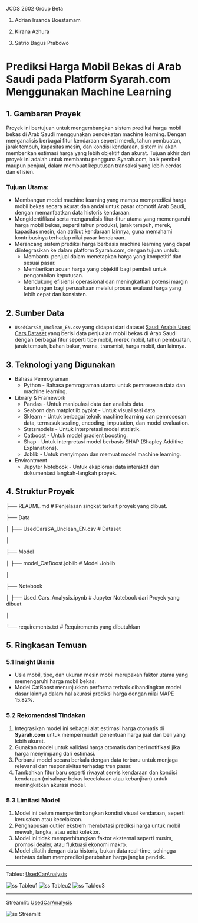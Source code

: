 JCDS 2602 Group Beta

1. Adrian Irsanda Boestamam

2. Kirana Azhura

3. Satrio Bagus Prabowo

# **Prediksi Harga Mobil Bekas di Arab Saudi pada Platform Syarah.com Menggunakan Machine Learning**

## 1. Gambaran Proyek
Proyek ini bertujuan untuk mengembangkan sistem prediksi harga mobil bekas di Arab Saudi menggunakan pendekatan machine learning. Dengan menganalisis berbagai fitur kendaraan seperti merek, tahun pembuatan, jarak tempuh, kapasitas mesin, dan kondisi kendaraan, sistem ini akan memberikan estimasi harga yang lebih objektif dan akurat. Tujuan akhir dari proyek ini adalah untuk membantu pengguna Syarah.com, baik pembeli maupun penjual, dalam membuat keputusan transaksi yang lebih cerdas dan efisien.

### Tujuan Utama:
- Membangun model machine learning yang mampu memprediksi harga mobil bekas secara akurat dan andal untuk pasar otomotif Arab Saudi, dengan memanfaatkan data historis kendaraan.
- Mengidentifikasi serta menganalisis fitur-fitur utama yang memengaruhi harga mobil bekas, seperti tahun produksi, jarak tempuh, merek, kapasitas mesin, dan atribut kendaraan lainnya, guna memahami kontribusinya terhadap nilai pasar kendaraan.
- Merancang sistem prediksi harga berbasis machine learning yang dapat diintegrasikan ke dalam platform Syarah.com, dengan tujuan untuk:
    + Membantu penjual dalam menetapkan harga yang kompetitif dan sesuai pasar.
    + Memberikan acuan harga yang objektif bagi pembeli untuk pengambilan keputusan.
    + Mendukung efisiensi operasional dan meningkatkan potensi margin keuntungan bagi perusahaan melalui proses evaluasi harga yang lebih cepat dan konsisten.

## 2. Sumber Data
- `UsedCarsSA_Unclean_EN.csv` yang didapat dari dataset [Saudi Arabia Used Cars Dataset](https://www.kaggle.com/datasets/turkibintalib/saudi-arabia-used-cars-dataset) yang berisi data penjualan mobil bekas di Arab Saudi dengan berbagai fitur seperti tipe mobil, merek mobil, tahun pembuatan, jarak tempuh, bahan bakar, warna, transmisi, harga mobil, dan lainnya.

## 3. Teknologi yang Digunakan
- Bahasa Pemrograman
    + Python - Bahasa pemrograman utama untuk pemrosesan data dan machine learning.
- Library & Framework
    + Pandas - Untuk manipulasi data dan analisis data.
    + Seaborn dan matplotlib.pyplot - Untuk visualisasi data.
    + Sklearn - Untuk berbagai teknik machine learning dan pemrosesan data, termasuk scaling, encoding, imputation, dan model evaluation.
    + Statsmodels - Untuk interpretasi model statistik.
    + Catboost - Untuk model gradient boosting.
    + Shap - Untuk interpretasi model berbasis SHAP (Shapley Additive Explanations).
    + Joblib - Untuk menyimpan dan memuat model machine learning.
- Environtment
    + Jupyter Notebook - Untuk eksplorasi data interaktif dan dokumentasi langkah-langkah proyek.

## 4. Struktur Proyek
├── README.md # Penjelasan singkat terkait proyek yang dibuat.

├── Data

│ ├── UsedCarsSA_Unclean_EN.csv # Dataset

│

├── Model

│ ├── model_CatBoost.joblib # Model Joblib

│

├── Notebook

│ ├── Used_Cars_Analysis.ipynb # Jupyter Notebook dari Proyek yang dibuat

│

└── requirements.txt # Requirements yang dibutuhkan

## 5. Ringkasan Temuan
### 5.1 Insight Bisnis
- Usia mobil, tipe, dan ukuran mesin mobil merupakan faktor utama yang memengaruhi harga mobil bekas.
- Model CatBoost menunjukkan performa terbaik dibandingkan model dasar lainnya dalam hal akurasi prediksi harga dengan nilai MAPE 15.82%.


### 5.2 Rekomendasi Tindakan 

1. Integrasikan model ini sebagai alat estimasi harga otomatis di **Syarah.com** untuk mempermudah penentuan harga jual dan beli yang lebih akurat.
2. Gunakan model untuk validasi harga otomatis dan beri notifikasi jika harga menyimpang dari estimasi.
3. Perbarui model secara berkala dengan data terbaru untuk menjaga relevansi dan responsivitas terhadap tren pasar.
4. Tambahkan fitur baru seperti riwayat servis kendaraan dan kondisi kendaraan (misalnya: bekas kecelakaan atau kebanjiran) untuk meningkatkan akurasi model.

### 5.3 Limitasi Model

1. Model ini belum mempertimbangkan kondisi visual kendaraan, seperti kerusakan atau kecelakaan.
2. Penghapusan outlier ekstrem membatasi prediksi harga untuk mobil mewah, langka, atau edisi kolektor.
3. Model ini tidak memperhitungkan faktor eksternal seperti musim, promosi dealer, atau fluktuasi ekonomi makro.
4. Model dilatih dengan data historis, bukan data real-time, sehingga terbatas dalam memprediksi perubahan harga jangka pendek.

---

Tableu: [UsedCarAnalysis](https://public.tableau.com/app/profile/satrio.prabowo/viz/UsedCarAnalysis-SyarahDashboard/Dashboard13?publish=yes )

![ss Tableu1](https://github.com/PurwadhikaDev/BetaGroup_JC_DS_FT_BSD_26_FinalProject/blob/main/Gambar%20Tableu/WhatsApp%20Image%202025-07-16%20at%2022.48.44_ffd1e29d.jpg)
![ss Tableu2](https://github.com/PurwadhikaDev/BetaGroup_JC_DS_FT_BSD_26_FinalProject/blob/main/Gambar%20Tableu/WhatsApp%20Image%202025-07-16%20at%2022.48.58_cce7a8d6.jpg)
![ss Tableu3](https://github.com/PurwadhikaDev/BetaGroup_JC_DS_FT_BSD_26_FinalProject/blob/main/Gambar%20Tableu/WhatsApp%20Image%202025-07-16%20at%2022.49.49_23c7ce9f.jpg)

---
Streamlit: [UsedCarAnalysis](https://betagroupjcdsftbsd26finalprojectgit-rxh9ycuj7yqnycydcxzbav.streamlit.app/)

![ss Streamlit](https://github.com/PurwadhikaDev/BetaGroup_JC_DS_FT_BSD_26_FinalProject/blob/main/Gambar%20Streamlit/WhatsApp%20Image%202025-07-16%20at%2023.29.31_51d2bdff.jpg)
